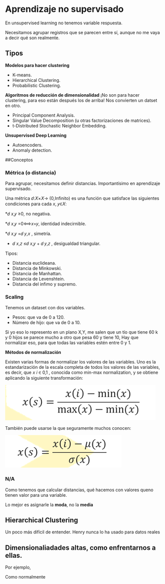 # Aprendizaje no supervisado

En unsupervised learning no tenemos variable respuesta.

Necesitamos agrupar registros que se parecen entre sí, aunque no me vaya a decir qué son realmente. 

## Tipos
**Modelos para hacer clustering**

* K-means.
* Hierarchical Clustering.
* Probabilistic Clustering.

**Algoritmos de reducción de dimensionalidad**
¡No son para hacer clustering, para eso están después los de arriba!
Nos convierten un datset en otro. 
* Principal Component Analysis.
* Singular Value Decomposition (u otras factorizaciones de matrices).
* t-Distributed Stochastic Neighbor Embedding. 

**Unsupervised Deep Learning**

* Autoencoders.
* Anomaly detection.


##Conceptos 

### Métrica (o distancia)

Para agrupar, necesitamos definir distancias. Importantísimo en aprendizaje supervisado. 

Una métrica 𝑑:𝑋×𝑋→ (0,Infinito)  es una función que satisface las siguientes condiciones para cada 𝑥, 𝑦∈𝑋:

*𝑑 𝑥,𝑦 ≥0, no negativa.

*𝑑 𝑥,𝑦 =0⟺𝑥=𝑦, identidad indecirnible.

*𝑑 𝑥,𝑦 =𝑑 𝑦,𝑥 , simetría.

* 𝑑 𝑥,𝑧 ≤𝑑 𝑥,𝑦 + 𝑑 𝑦,𝑧 , desigualdad triangular.

Tipos:

* Distancia euclideana.
* Distancia de Minkowski.
* Distancia de Manhattan.
* Distancia de Levenshtein.
* Distancia del infimo y supremo.

### Scaling

Tenemos un dataset con dos variables.

- Pesos: que va de 0 a 120. 
- Número de hijo: que va de 0 a 10. 

Si yo eso lo represento en un plano X,Y, me salen que un tío que tiene 60 k y 0 hijos se parece mucho a otro que pesa 60 y tiene 10, Hay que normalizar eso, para que todas las variables estén entre 0 y 1. 

**Métodos de normalización**

Existen varias formas de normalizar los valores de las variables. Uno es la estandarización de la escala completa de todos los valores de las variables, es decir, que  𝑥 𝑖 ∈ 0,1 , conocida como min-max normalization, y se obtiene aplicando la siguiente transformación:

![f1](media/formula1.PNG) 

También puede usarse la que seguramente muchos conocen:

![f1](media/formula2.PNG) 

### N/A

Como tenemos que calcular distancias, qué hacemos con valores queno tienen valor para una variable. 

Lo mejor es asignarle la **moda**, no la **media**


## Hierarchical Clustering

Un poco más difícil de entender. Henry nunca lo ha usado para datos reales

## Dimensionaliadades altas, como enfrentarnos a ellas. 

Por ejemplo, 


Como normalmente 



